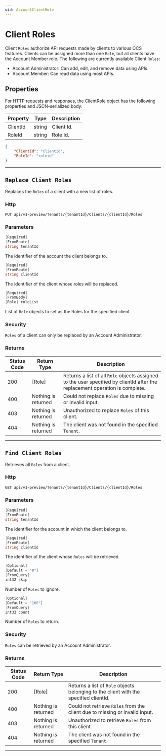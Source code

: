 ```yaml
---
uid: AccountClientRole
---
```


# Client Roles

Client `Roles` authorize API requests made by clients to various OCS features. Clients can be assigned more than one `Role`, but all clients have the Account Member role. The following are currently available Client `Roles`:
- Account Administrator: Can add, edit, and remove data using APIs.
- Account Member: Can read data using most APIs.


## Properties

For HTTP requests and responses, the ClientRole object has the following properties and JSON-serialized body: 

| Property | Type | Description | 
 | --- | --- | ---  | 
| ClientId | string | Client Id. | 
| RoleId | string | Role Id. | 


```json
{
	"ClientId": "clientid",
	"RoleId": "roleid"
}
```
***

## `Replace Client Roles`

Replaces the `Roles` of a client with a new list of roles.

### Http

`PUT api/v1-preview/Tenants/{tenantId}/Clients/{clientId}/Roles`


### Parameters

```csharp
[Required]
[FromRoute]
string tenantId
```

The identifier of the account the client belongs to.
```csharp
[Required]
[FromRoute]
string clientId
```

The identifier of the client whose roles will be replaced.
```csharp
[Required]
[FromBody]
[Role] roleList
```

List of `Role` objects to set as the Roles for the specified client.


### Security

`Roles` of a client can only be replaced by an Account Administrator.

### Returns

| Status Code | Return Type | Description | 
 | --- | --- | ---  | 
| 200 | [Role] | Returns a list of all `Role` objects assigned to the user specified by clientId after the replacement operation is complete. | 
| 400 | Nothing is returned | Could not replace `Roles` due to missing or invalid input. | 
| 403 | Nothing is returned | Unauthorized to replace `Roles` of this client. | 
| 404 | Nothing is returned | The client was not found in the specified `Tenant`. | 


***

## `Find Client Roles`

Retrieves all `Roles` from a client.

### Http

`GET api/v1-preview/Tenants/{tenantId}/Clients/{clientId}/Roles`


### Parameters

```csharp
[Required]
[FromRoute]
string tenantId
```

The identifier for the account in which the client belongs to.
```csharp
[Required]
[FromRoute]
string clientId
```

The identifier of the client whose `Roles` will be retrieved.
```csharp
[Optional]
[Default = "0"]
[FromQuery]
int32 skip
```

Number of `Roles` to ignore.
```csharp
[Optional]
[Default = "100"]
[FromQuery]
int32 count
```

Number of `Roles` to return.

### Security

`Roles` can be retrieved by an Account Administrator.

### Returns

| Status Code | Return Type | Description | 
 | --- | --- | ---  | 
| 200 | [Role] | Returns a list of `Role` objects belonging to the client with the specified clientId. | 
| 400 | Nothing is returned | Could not retrieve `Roles` from the client due to missing or invalid input. | 
| 403 | Nothing is returned | Unauthorized to retrieve `Roles` from this client. | 
| 404 | Nothing is returned | The client was not found in the specified `Tenant`. | 


***

